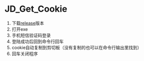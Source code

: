 # JD_Get_Cookie
1. 下载[release](https://github.com/Waikkii/JD_Get_Cookie/releases/tag/V1.0)版本
2. 打开exe
3. 手机短信验证码登录
4. 登陆成功后回到命令行回车
5. cookie自动复制到剪切板（没有复制的也可以在命令行输出里找到）
6. 回车关闭程序

